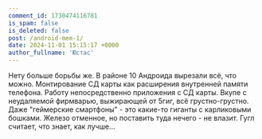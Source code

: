 ```yaml
---
comment_id: 1730474116781
is_spam: false
is_deleted: false
post: /android-mem-1/
date: 2024-11-01 15:15:17 +0000
author_fullname: 'Юстас'
---
```


Нету больше борьбы же.
В районе 10 Андроида вырезали всё, что можно.
Монтирование СД карты как расширения внутренней памяти телефона.
Работу непосредственно приложения с СД карты.
Вкупе с неудаляемой фирмварью, выжирающей от 5гиг, всё грустно-грустно. Даже "геймерские смартфоны" - это какие-то гиганты с карликовыми бошками. Железо отменное, но поставить туда нечего - не влазит.
Гугл считает, что знает, как лучше...
